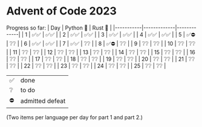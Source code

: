 # Advent of Code 2023

Progress so far:
| Day       | Python 🐍  | Rust 🦀     |
|-----------|-------------|-------------|
| 1   | ✅✅  | ✅✅ |
| 2   | ✅✅  | ✅✅ |
| 3   | ✅✅  | ✅✅ |
| 4   | ✅✅  | ✅✅ |
| 5   | ✅⛔  | ❔❔ |
| 6   | ✅✅  | ✅✅ |
| 7   | ✅✅  | ❔❔ |
| 8   | ✅⛔  | ❔❔ |
| 9   | ❔❔  | ❔❔ |
| 10   | ❔❔  | ❔❔ |
| 11   | ❔❔  | ❔❔ |
| 12   | ❔❔  | ❔❔ |
| 13   | ❔❔  | ❔❔ |
| 14   | ❔❔  | ❔❔ |
| 15   | ❔❔  | ❔❔ |
| 16   | ❔❔  | ❔❔ |
| 17   | ❔❔  | ❔❔ |
| 18   | ❔❔  | ❔❔ |
| 19   | ❔❔  | ❔❔ |
| 20   | ❔❔  | ❔❔ |
| 21   | ❔❔  | ❔❔ |
| 22   | ❔❔  | ❔❔ |
| 23   | ❔❔  | ❔❔ |
| 24   | ❔❔  | ❔❔ |
| 25   | ❔❔  | ❔❔ |

| | |
| -- | -- |
| ✅ | done |
|❔| to do |
| ⛔ | admitted defeat |

(Two items per language per day for part 1 and part 2.)
